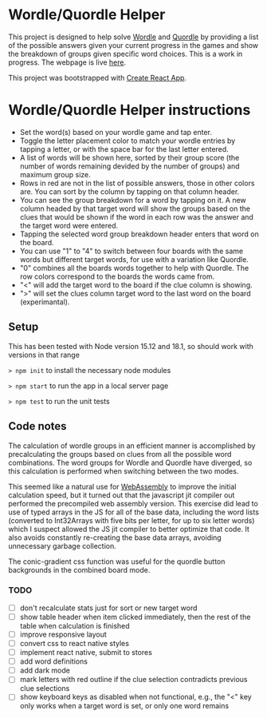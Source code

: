 # Wordle/Quordle Helper

This project is designed to help solve [Wordle](https://www.nytimes.com/games/wordle/index.html) and [Quordle](https://www.merriam-webster.com/games/quordle/#/) by providing a list of the possible answers given your current progress in the games and show the breakdown of groups given specific word choices. This is a work in progress. The webpage is live [here](https://hudsonansley.com/wordleHelper/).

This project was bootstrapped with [Create React App](https://github.com/facebook/create-react-app).

# Wordle/Quordle Helper instructions

- Set the word(s) based on your wordle game and tap enter.
- Toggle the letter placement color to match your wordle entries by tapping a letter, or with the space bar for the last letter entered.
- A list of words will be shown here, sorted by their group score (the number of words remaining devided by the number of groups)
  and maximum group size.
- Rows in red are not in the list of possible answers, those
  in other colors are. You can sort by the column by tapping on that column header.
- You can see the group breakdown for a word by tapping on it. A new column headed by that target word will show the groups based on the clues that would be shown if the word in each row was the answer and the target word were entered.
- Tapping the selected word group breakdown header enters that word on the board.
- You can use "1" to "4" to switch between four boards with the same words but different target words, for use with a variation like Quordle.
- "0" combines all the boards words together to help with Quordle. The row colors correspond to the boards the words came from.
- "&lt;" will add the target word to the board if the clue column is showing.
- "&gt;" will set the clues column target word to the last word on the board (experimantal).

## Setup

This has been tested with Node version 15.12 and 18.1, so should work with versions in that range

`> npm init`
to install the necessary node modules

`> npm start`
to run the app in a local server page

`> npm test`
to run the unit tests

## Code notes

The calculation of wordle groups in an efficient manner is accomplished by precalculating the groups based on clues from all the possible word combinations. The word groups for Wordle and Quordle have diverged, so this calculation is performed when switching between the two modes.

This seemed like a natural use for [WebAssembly](https://webassembly.org/) to improve the initial calculation speed, but it turned out that the javascript jit compiler out performed the precompiled web assembly version. This exercise did lead to use of typed arrays in the JS for all of the base data, including the word lists (converted to Int32Arrays with five bits per letter, for up to six letter words) which I suspect allowed the JS jit compiler to better optimize that code. It also avoids constantly re-creating the base data arrays, avoiding unnecessary garbage collection.

The conic-gradient css function was useful for the quordle button backgrounds in the combined board mode.

### TODO

- [ ] don't recalculate stats just for sort or new target word
- [ ] show table header when item clicked immediately, then the rest of the table when calculation is finished
- [ ] improve responsive layout
- [ ] convert css to react native styles
- [ ] implement react native, submit to stores
- [ ] add word definitions
- [ ] add dark mode
- [ ] mark letters with red outline if the clue selection contradicts previous clue selections
- [ ] show keyboard keys as disabled when not functional, e.g., the "<" key only works when a target word is set, or only one word remains
